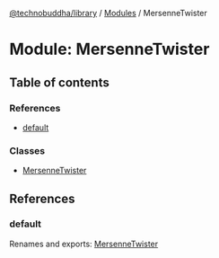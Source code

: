 [@technobuddha/library](../..) / [Modules](../Modules.md) / MersenneTwister

# Module: MersenneTwister

## Table of contents

### References

- [default](mersennetwister.md#default)

### Classes

- [MersenneTwister](../classes/mersennetwister.mersennetwister-1.md)

## References

### default

Renames and exports: [MersenneTwister](../classes/mersennetwister.mersennetwister-1.md)
